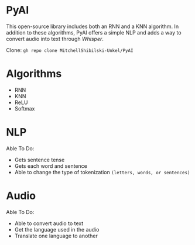 # PyAI
This open-source library includes both an RNN and a KNN algorithm. In addition to these algorithms, PyAI offers a simple NLP and adds a way to convert audio into text through *Whisper*.

Clone: `gh repo clone MitchellShibilski-Unkel/PyAI`

# Algorithms
- RNN
- KNN
- ReLU
- Softmax

# NLP
Able To Do:
- Gets sentence tense
- Gets each word and sentence
- Able to change the type of tokenization `(letters, words, or sentences)`

# Audio
Able To Do:
- Able to convert audio to text
- Get the language used in the audio
- Translate one language to another
